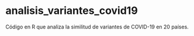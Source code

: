 # analisis_variantes_covid19
Código en R que analiza la similitud de variantes de COVID-19 en 20 países.
